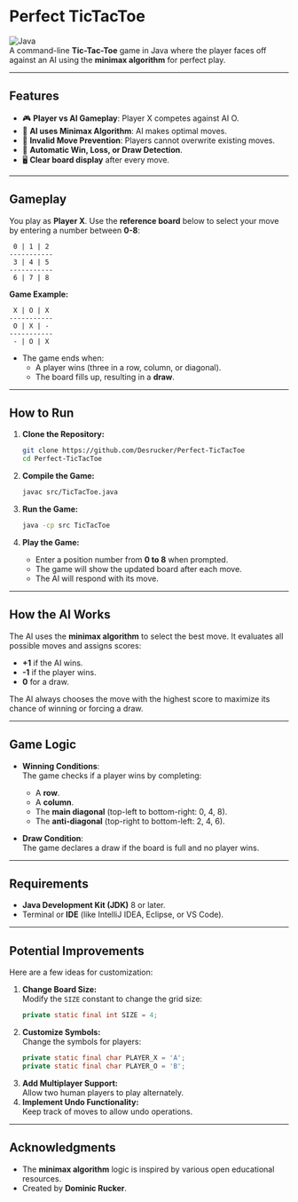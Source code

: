 
# **Perfect TicTacToe**

![Java](https://img.shields.io/badge/Java-11%2B-blue.svg)  
A command-line **Tic-Tac-Toe** game in Java where the player faces off against an AI using the **minimax algorithm** for perfect play.

---

## **Features**
- 🎮 **Player vs AI Gameplay**: Player X competes against AI O.
- 🧠 **AI uses Minimax Algorithm**: AI makes optimal moves.
- 🛑 **Invalid Move Prevention**: Players cannot overwrite existing moves.
- 🎯 **Automatic Win, Loss, or Draw Detection**.
- 🖥️ **Clear board display** after every move.

---

## **Gameplay**
You play as **Player X**. Use the **reference board** below to select your move by entering a number between **0-8**:

```
 0 | 1 | 2
-----------
 3 | 4 | 5
-----------
 6 | 7 | 8
```

**Game Example:**

```
 X | O | X
-----------
 O | X | -
-----------
 - | O | X
```

- The game ends when:
  - A player wins (three in a row, column, or diagonal).
  - The board fills up, resulting in a **draw**.

---

## **How to Run**

1. **Clone the Repository:**
   ```bash
   git clone https://github.com/Desrucker/Perfect-TicTacToe
   cd Perfect-TicTacToe
   ```

2. **Compile the Game:**
   ```bash
   javac src/TicTacToe.java
   ```

3. **Run the Game:**
   ```bash
   java -cp src TicTacToe
   ```

4. **Play the Game:**
   - Enter a position number from **0 to 8** when prompted.
   - The game will show the updated board after each move.
   - The AI will respond with its move.

---

## **How the AI Works**

The AI uses the **minimax algorithm** to select the best move. It evaluates all possible moves and assigns scores:
- **+1** if the AI wins.
- **-1** if the player wins.
- **0** for a draw.

The AI always chooses the move with the highest score to maximize its chance of winning or forcing a draw.

---

## **Game Logic**

- **Winning Conditions**:  
  The game checks if a player wins by completing:
  - A **row**.
  - A **column**.
  - The **main diagonal** (top-left to bottom-right: 0, 4, 8).
  - The **anti-diagonal** (top-right to bottom-left: 2, 4, 6).

- **Draw Condition**:  
  The game declares a draw if the board is full and no player wins.

---

## **Requirements**

- **Java Development Kit (JDK)** 8 or later.
- Terminal or **IDE** (like IntelliJ IDEA, Eclipse, or VS Code).

---

## **Potential Improvements**

Here are a few ideas for customization:
1. **Change Board Size:**  
   Modify the `SIZE` constant to change the grid size:
   ```java
   private static final int SIZE = 4;
   ```
2. **Customize Symbols:**  
   Change the symbols for players:
   ```java
   private static final char PLAYER_X = 'A';
   private static final char PLAYER_O = 'B';
   ```
3. **Add Multiplayer Support:**  
   Allow two human players to play alternately.
4. **Implement Undo Functionality:**  
   Keep track of moves to allow undo operations.

---

## **Acknowledgments**

- The **minimax algorithm** logic is inspired by various open educational resources.
- Created by **Dominic Rucker**.
